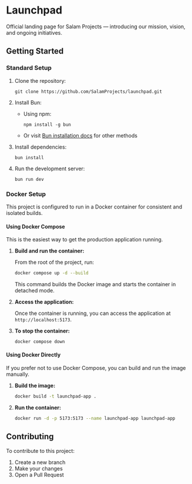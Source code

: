 # Launchpad

Official landing page for Salam Projects — introducing our mission, vision, and ongoing initiatives.

## Getting Started

### Standard Setup

1. Clone the repository:
   ```
   git clone https://github.com/SalamProjects/launchpad.git
   ```

2. Install Bun:
   - Using npm:
     ```
     npm install -g bun
     ```
   - Or visit [Bun installation docs](https://bun.sh/docs/installation) for other methods

3. Install dependencies:
   ```
   bun install
   ```

4. Run the development server:
   ```
   bun run dev
   ```

### Docker Setup

This project is configured to run in a Docker container for consistent and isolated builds.

#### Using Docker Compose

This is the easiest way to get the production application running.

1.  **Build and run the container:**

    From the root of the project, run:
    ```bash
    docker compose up -d --build
    ```
    This command builds the Docker image and starts the container in detached mode.

2.  **Access the application:**

    Once the container is running, you can access the application at `http://localhost:5173`.

3.  **To stop the container:**
    ```bash
    docker compose down
    ```

#### Using Docker Directly

If you prefer not to use Docker Compose, you can build and run the image manually.

1.  **Build the image:**
    ```bash
    docker build -t launchpad-app .
    ```

2.  **Run the container:**
    ```bash
    docker run -d -p 5173:5173 --name launchpad-app launchpad-app
    ```

## Contributing

To contribute to this project:
1. Create a new branch
2. Make your changes
3. Open a Pull Request
